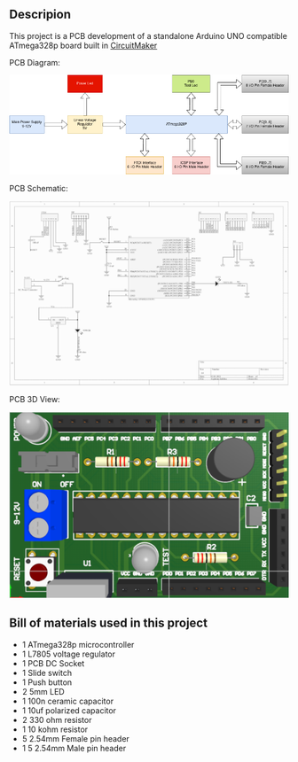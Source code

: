 ## Descripion
This project is a PCB development of a standalone Arduino UNO compatible ATmega328p board built in [CircuitMaker](https://workspace.circuitmaker.com/Projects/Details/Farid-Oubbati-2/Algduino-Stripped)

PCB Diagram:

![PCB Diagram](pics/ATmega328P_Breakout_Board.png)

PCB Schematic:

![PCB Schematic](pics/Schemaic.png)

PCB 3D View:

![PCB 3D View](pics/3Dpcb.png)

## Bill of materials used in this project
* 1 ATmega328p microcontroller
* 1 L7805 voltage regulator
* 1 PCB DC Socket
* 1 Slide switch
* 1 Push button
* 2 5mm LED
* 1 100n ceramic capacitor
* 1 10uf polarized capacitor
* 2 330 ohm resistor
* 1 10 kohm resistor
* 5 2.54mm Female pin header
* 1 5 2.54mm Male pin header
